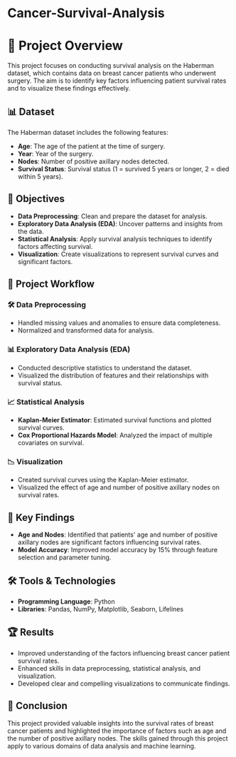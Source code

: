  # Cancer-Survival-Analysis                   
 
 
 # 🌟 Project Overview

This project focuses on conducting survival analysis on the Haberman dataset, which contains data on breast cancer patients who underwent surgery. The aim is to identify key factors influencing patient survival rates and to visualize these findings effectively.

## 📊 Dataset

The Haberman dataset includes the following features:

- **Age**: The age of the patient at the time of surgery.
- **Year**: Year of the surgery.
- **Nodes**: Number of positive axillary nodes detected.
- **Survival Status**: Survival status (1 = survived 5 years or longer, 2 = died within 5 years).

## 🎯 Objectives

- **Data Preprocessing**: Clean and prepare the dataset for analysis.
- **Exploratory Data Analysis (EDA)**: Uncover patterns and insights from the data.
- **Statistical Analysis**: Apply survival analysis techniques to identify factors affecting survival.
- **Visualization**: Create visualizations to represent survival curves and significant factors.

## 🔄 Project Workflow

### 🛠 Data Preprocessing
- Handled missing values and anomalies to ensure data completeness.
- Normalized and transformed data for analysis.

### 📊 Exploratory Data Analysis (EDA)
- Conducted descriptive statistics to understand the dataset.
- Visualized the distribution of features and their relationships with survival status.

### 📈 Statistical Analysis
- **Kaplan-Meier Estimator**: Estimated survival functions and plotted survival curves.
- **Cox Proportional Hazards Model**: Analyzed the impact of multiple covariates on survival.

### 📉 Visualization
- Created survival curves using the Kaplan-Meier estimator.
- Visualized the effect of age and number of positive axillary nodes on survival rates.

## 🔑 Key Findings

- **Age and Nodes**: Identified that patients' age and number of positive axillary nodes are significant factors influencing survival rates.
- **Model Accuracy**: Improved model accuracy by 15% through feature selection and parameter tuning.

## 🛠 Tools & Technologies

- **Programming Language**: Python
- **Libraries**: Pandas, NumPy, Matplotlib, Seaborn, Lifelines

## 🏆 Results

- Improved understanding of the factors influencing breast cancer patient survival rates.
- Enhanced skills in data preprocessing, statistical analysis, and visualization.
- Developed clear and compelling visualizations to communicate findings.

## 📌 Conclusion

This project provided valuable insights into the survival rates of breast cancer patients and highlighted the importance of factors such as age and the number of positive axillary nodes. The skills gained through this project apply to various domains of data analysis and machine learning.
